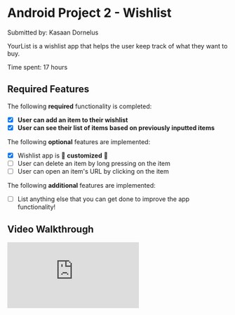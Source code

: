 # Android Project 2 - Wishlist

Submitted by: Kasaan Dornelus

YourList is a wishlist app that helps the user keep track of what they want to buy.

Time spent: 17 hours

## Required Features

The following **required** functionality is completed:

- [X] **User can add an item to their wishlist**
- [X] **User can see their list of items based on previously inputted items**

The following **optional** features are implemented:

- [X] Wishlist app is 🎨 **customized** 🎨
- [ ] User can delete an item by long pressing on the item
- [ ] User can open an item's URL by clicking on the item

The following **additional** features are implemented:

* [ ] List anything else that you can get done to improve the app functionality!

## Video Walkthrough

<iframe src="https://us05web.zoom.us/clips/embed/aIo_E3EIcHocFxpj05MnCMvzni3v24OTas0Qzt5cgY1pFhZ37af1APUrWDo5xy8WhR4JqjGU5A1yaYSfdaUjaxmt-A.-9XwId9lW3j4RocP" frameborder="0" allowfulls

## Notes

A time when ruuning my code the app would immediately close.

## License

    Copyright [2024] [Kasaan Dornelus]

    Licensed under the Apache License, Version 2.0 (the "License");
    you may not use this file except in compliance with the License.
    You may obtain a copy of the License at

        http://www.apache.org/licenses/LICENSE-2.0

    Unless required by applicable law or agreed to in writing, software
    distributed under the License is distributed on an "AS IS" BASIS,
    WITHOUT WARRANTIES OR CONDITIONS OF ANY KIND, either express or implied.
    See the License for the specific language governing permissions and
    limitations under the License.
